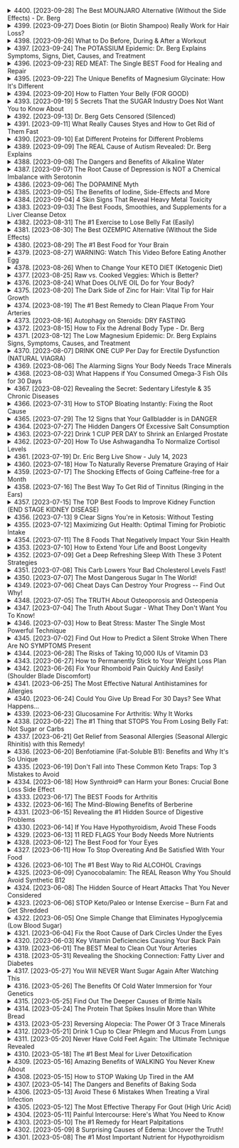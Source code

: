 <details>
<summary>4400. [2023-09-28] The Best MOUNJARO Alternative (Without the Side Effects) - Dr. Berg</summary>

[[Youtube]](https://www.youtube.com/watch?v=MzTCwlOM64Y)


</details>

<details>
<summary>4399. [2023-09-27] Does Biotin (or Biotin Shampoo) Really Work for Hair Loss?</summary>

[[Youtube]](https://www.youtube.com/watch?v=4UNzPSek8nA)


</details>

<details>
<summary>4398. [2023-09-26] What to Do Before, During & After a Workout</summary>

[[Youtube]](https://www.youtube.com/watch?v=8rMgJRuGj00)


</details>

<details>
<summary>4397. [2023-09-24] The POTASSIUM Epidemic: Dr. Berg Explains Symptoms, Signs, Diet, Causes, and Treatment</summary>

[[Youtube]](https://www.youtube.com/watch?v=8kI98hD_Hrs)


</details>

<details>
<summary>4396. [2023-09-23] RED MEAT: The Single BEST Food for Healing and Repair</summary>

[[Youtube]](https://www.youtube.com/watch?v=EFtMw2ow95M)


</details>

<details>
<summary>4395. [2023-09-22] The Unique Benefits of Magnesium Glycinate: How It's Different</summary>

[[Youtube]](https://www.youtube.com/watch?v=OxCWlEJMS2U)


</details>

<details>
<summary>4394. [2023-09-20] How to Flatten Your Belly (FOR GOOD)</summary>

[[Youtube]](https://www.youtube.com/watch?v=EqNsoFSbbWA)


</details>

<details>
<summary>4393. [2023-09-19] 5 Secrets That the SUGAR Industry Does Not Want You to Know About</summary>

[[Youtube]](https://www.youtube.com/watch?v=qaBnx8tCqeA)


</details>

<details>
<summary>4392. [2023-09-13] Dr. Berg Gets Censored (Silenced)</summary>

[[Youtube]](https://www.youtube.com/watch?v=ETonDtzkETw)


</details>

<details>
<summary>4391. [2023-09-11] What Really Causes Styes and How to Get Rid of Them Fast</summary>

[[Youtube]](https://www.youtube.com/watch?v=T-XkGB-lfz8)


</details>

<details>
<summary>4390. [2023-09-10] Eat Different Proteins for Different Problems</summary>

[[Youtube]](https://www.youtube.com/watch?v=VC5bhtAlnLY)


</details>

<details>
<summary>4389. [2023-09-09] The REAL Cause of Autism Revealed: Dr. Berg Explains</summary>

[[Youtube]](https://www.youtube.com/watch?v=Grrbekq-6kw)


</details>

<details>
<summary>4388. [2023-09-08] The Dangers and Benefits of Alkaline Water</summary>

[[Youtube]](https://www.youtube.com/watch?v=6xTdFPOjfSQ)


</details>

<details>
<summary>4387. [2023-09-07] The Root Cause of Depression is NOT a Chemical Imbalance with Serotonin</summary>

[[Youtube]](https://www.youtube.com/watch?v=_unXtsQI8dg)


</details>

<details>
<summary>4386. [2023-09-06] The DOPAMINE Myth</summary>

[[Youtube]](https://www.youtube.com/watch?v=0AQ99C1SWps)


</details>

<details>
<summary>4385. [2023-09-05] The Benefits of Iodine, Side-Effects and More</summary>

[[Youtube]](https://www.youtube.com/watch?v=IGovSgF_h4A)


</details>

<details>
<summary>4384. [2023-09-04] 4 Skin Signs That Reveal Heavy Metal Toxicity</summary>

[[Youtube]](https://www.youtube.com/watch?v=29akFrvyoso)


</details>

<details>
<summary>4383. [2023-09-03] The Best Foods, Smoothies, and Supplements for a Liver Cleanse Detox</summary>

[[Youtube]](https://www.youtube.com/watch?v=1KDv3TbOk60)


</details>

<details>
<summary>4382. [2023-08-31] The #1 Exercise to Lose Belly Fat (Easily)</summary>

[[Youtube]](https://www.youtube.com/watch?v=iaUspumK5ZU)


</details>

<details>
<summary>4381. [2023-08-30] The Best OZEMPIC Alternative (Without the Side Effects)</summary>

[[Youtube]](https://www.youtube.com/watch?v=BjmtrhJSAqc)


</details>

<details>
<summary>4380. [2023-08-29] The #1 Best Food for Your Brain</summary>

[[Youtube]](https://www.youtube.com/watch?v=lqbRlKiFYhc)


</details>

<details>
<summary>4379. [2023-08-27] WARNING: Watch This Video Before Eating Another Egg</summary>

[[Youtube]](https://www.youtube.com/watch?v=sMuBY5QpEjI)


</details>

<details>
<summary>4378. [2023-08-26] When to Change Your KETO DIET (Ketogenic Diet)</summary>

[[Youtube]](https://www.youtube.com/watch?v=AJwQQ7SWytU)


</details>

<details>
<summary>4377. [2023-08-25] Raw vs. Cooked Veggies: Which is Better?</summary>

[[Youtube]](https://www.youtube.com/watch?v=MepoaLLacXg)


</details>

<details>
<summary>4376. [2023-08-24] What Does OLIVE OIL Do for Your Body?</summary>

[[Youtube]](https://www.youtube.com/watch?v=37tz8sJlbZk)


</details>

<details>
<summary>4375. [2023-08-20] The Dark Side of Zinc for Hair: Vital Tip for Hair Growth</summary>

[[Youtube]](https://www.youtube.com/watch?v=HBw0va7ut8c)


</details>

<details>
<summary>4374. [2023-08-19] The #1 Best Remedy to Clean Plaque From Your Arteries</summary>

[[Youtube]](https://www.youtube.com/watch?v=Cf6ux-mRP2k)


</details>

<details>
<summary>4373. [2023-08-16] Autophagy on Steroids: DRY FASTING</summary>

[[Youtube]](https://www.youtube.com/watch?v=eZWI1cys4dA)


</details>

<details>
<summary>4372. [2023-08-15] How to Fix the Adrenal Body Type - Dr. Berg</summary>

[[Youtube]](https://www.youtube.com/watch?v=nhSo8N5-Ars)


</details>

<details>
<summary>4371. [2023-08-12] The Low Magnesium Epidemic: Dr. Berg Explains Signs, Symptoms, Causes, and Treatment</summary>

[[Youtube]](https://www.youtube.com/watch?v=0WNNfRlotUg)


</details>

<details>
<summary>4370. [2023-08-07] DRINK ONE CUP Per Day for Erectile Dysfunction (NATURAL VIAGRA)</summary>

[[Youtube]](https://www.youtube.com/watch?v=ATr3-s5P-Ec)


</details>

<details>
<summary>4369. [2023-08-06] The Alarming Signs Your Body Needs Trace Minerals</summary>

[[Youtube]](https://www.youtube.com/watch?v=92tjKuguW94)


</details>

<details>
<summary>4368. [2023-08-03] What Happens if You Consumed Omega-3 Fish Oils for 30 Days</summary>

[[Youtube]](https://www.youtube.com/watch?v=8qCc_hMCB0w)


</details>

<details>
<summary>4367. [2023-08-02] Revealing the Secret: Sedentary Lifestyle & 35 Chronic Diseases</summary>

[[Youtube]](https://www.youtube.com/watch?v=DNsmUL0KnZs)


</details>

<details>
<summary>4366. [2023-07-31] How to STOP Bloating Instantly: Fixing the Root Cause</summary>

[[Youtube]](https://www.youtube.com/watch?v=e97mN6U7A4g)


</details>

<details>
<summary>4365. [2023-07-29] The 12 Signs that Your Gallbladder is in DANGER</summary>

[[Youtube]](https://www.youtube.com/watch?v=hD1ag2YmUew)


</details>

<details>
<summary>4364. [2023-07-27] The Hidden Dangers Of Excessive Salt Consumption</summary>

[[Youtube]](https://www.youtube.com/watch?v=3W81m_wxJj4)


</details>

<details>
<summary>4363. [2023-07-22] Drink 1 CUP PER DAY to Shrink an Enlarged Prostate</summary>

[[Youtube]](https://www.youtube.com/watch?v=AIbhXK2UJ6w)


</details>

<details>
<summary>4362. [2023-07-20] How To Use Ashwagandha To Normalize Cortisol Levels</summary>

[[Youtube]](https://www.youtube.com/watch?v=_TyGi9JcTU0)


</details>

<details>
<summary>4361. [2023-07-19] Dr. Eric Berg Live Show - July 14, 2023</summary>

[[Youtube]](https://www.youtube.com/watch?v=0lp4My1qcVo)


</details>

<details>
<summary>4360. [2023-07-18] How To Naturally Reverse Premature Graying of Hair</summary>

[[Youtube]](https://www.youtube.com/watch?v=LMLdClbwqhE)


</details>

<details>
<summary>4359. [2023-07-17] The Shocking Effects of Going Caffeine-free for a Month</summary>

[[Youtube]](https://www.youtube.com/watch?v=U_Clz-uwuLg)


</details>

<details>
<summary>4358. [2023-07-16] The Best Way To Get Rid of Tinnitus (Ringing in the Ears)</summary>

[[Youtube]](https://www.youtube.com/watch?v=F8OyASCQyYY)


</details>

<details>
<summary>4357. [2023-07-15] The TOP Best Foods to Improve Kidney Function (END STAGE KIDNEY DISEASE)</summary>

[[Youtube]](https://www.youtube.com/watch?v=kgFR3qTLl90)


</details>

<details>
<summary>4356. [2023-07-13] 9 Clear Signs You're in Ketosis: Without Testing</summary>

[[Youtube]](https://www.youtube.com/watch?v=tb4_APBiqyY)


</details>

<details>
<summary>4355. [2023-07-12] Maximizing Gut Health: Optimal Timing for Probiotic Intake</summary>

[[Youtube]](https://www.youtube.com/watch?v=CE-obN2bC0s)


</details>

<details>
<summary>4354. [2023-07-11] The 8 Foods That Negatively Impact Your Skin Health</summary>

[[Youtube]](https://www.youtube.com/watch?v=23i8HNdTRV4)


</details>

<details>
<summary>4353. [2023-07-10] How to Extend Your Life and Boost Longevity</summary>

[[Youtube]](https://www.youtube.com/watch?v=UL4yYBioyqI)


</details>

<details>
<summary>4352. [2023-07-09] Get a Deep Refreshing Sleep With These 3 Potent Strategies</summary>

[[Youtube]](https://www.youtube.com/watch?v=F4WjuVbR4Tk)


</details>

<details>
<summary>4351. [2023-07-08] This Carb Lowers Your Bad Cholesterol Levels Fast!</summary>

[[Youtube]](https://www.youtube.com/watch?v=ad1Or6vVNEE)


</details>

<details>
<summary>4350. [2023-07-07] The Most Dangerous Sugar In The World!</summary>

[[Youtube]](https://www.youtube.com/watch?v=BUiUZf0iXyU)


</details>

<details>
<summary>4349. [2023-07-06] Cheat Days Can Destroy Your Progress -- Find Out Why!</summary>

[[Youtube]](https://www.youtube.com/watch?v=3vjmmkeEdFY)


</details>

<details>
<summary>4348. [2023-07-05] The TRUTH About Osteoporosis and Osteopenia</summary>

[[Youtube]](https://www.youtube.com/watch?v=hzLGUM1hpUA)


</details>

<details>
<summary>4347. [2023-07-04] The Truth About Sugar - What They Don't Want You To Know!</summary>

[[Youtube]](https://www.youtube.com/watch?v=eDMTlWlTd4w)


</details>

<details>
<summary>4346. [2023-07-03] How to Beat Stress: Master The Single Most Powerful Technique</summary>

[[Youtube]](https://www.youtube.com/watch?v=FF4jZv8iJDI)


</details>

<details>
<summary>4345. [2023-07-02] Find Out How to Predict a Silent Stroke When There Are NO SYMPTOMS Present</summary>

[[Youtube]](https://www.youtube.com/watch?v=2TIPd0tNnHU)


</details>

<details>
<summary>4344. [2023-06-28] The Risks of Taking 10,000 IUs of Vitamin D3</summary>

[[Youtube]](https://www.youtube.com/watch?v=11qN7GUuoy0)


</details>

<details>
<summary>4343. [2023-06-27] How to Permanently Stick to Your Weight Loss Plan</summary>

[[Youtube]](https://www.youtube.com/watch?v=eAHG8G0BbKI)


</details>

<details>
<summary>4342. [2023-06-26] Fix Your Rhomboid Pain Quickly And Easily! (Shoulder Blade Discomfort)</summary>

[[Youtube]](https://www.youtube.com/watch?v=EHvvVzWT2oY)


</details>

<details>
<summary>4341. [2023-06-25] The Most Effective Natural Antihistamines for Allergies</summary>

[[Youtube]](https://www.youtube.com/watch?v=mpF65KLQUHY)


</details>

<details>
<summary>4340. [2023-06-24] Could You Give Up Bread For 30 Days? See What Happens...</summary>

[[Youtube]](https://www.youtube.com/watch?v=uhnPkgrOZys)


</details>

<details>
<summary>4339. [2023-06-23] Glucosamine For Arthritis: Why It Works</summary>

[[Youtube]](https://www.youtube.com/watch?v=1VatMMDs46I)


</details>

<details>
<summary>4338. [2023-06-22] The #1 Thing that STOPS You From Losing Belly Fat: Not Sugar or Carbs</summary>

[[Youtube]](https://www.youtube.com/watch?v=xxzjDAPBIOc)


</details>

<details>
<summary>4337. [2023-06-21] Get Relief from Seasonal Allergies (Seasonal Allergic Rhinitis) with this Remedy!</summary>

[[Youtube]](https://www.youtube.com/watch?v=gsXsxVIgaiM)


</details>

<details>
<summary>4336. [2023-06-20] Benfotiamine (Fat-Soluble B1): Benefits and Why It's So Unique</summary>

[[Youtube]](https://www.youtube.com/watch?v=83sOzga-i0I)


</details>

<details>
<summary>4335. [2023-06-19] Don't Fall into These Common Keto Traps: Top 3 Mistakes to Avoid</summary>

[[Youtube]](https://www.youtube.com/watch?v=wZtcg17Kznc)


</details>

<details>
<summary>4334. [2023-06-18] How Synthroid® can Harm your Bones: Crucial Bone Loss Side Effect</summary>

[[Youtube]](https://www.youtube.com/watch?v=yCWeTFsI2Lc)


</details>

<details>
<summary>4333. [2023-06-17] The BEST Foods for Arthritis</summary>

[[Youtube]](https://www.youtube.com/watch?v=NbFQ2al6Jn4)


</details>

<details>
<summary>4332. [2023-06-16] The Mind-Blowing Benefits of Berberine</summary>

[[Youtube]](https://www.youtube.com/watch?v=QX6gCRJZ0dk)


</details>

<details>
<summary>4331. [2023-06-15] Revealing the #1 Hidden Source of Digestive Problems</summary>

[[Youtube]](https://www.youtube.com/watch?v=A1BiWgHxSL0)


</details>

<details>
<summary>4330. [2023-06-14] If You Have Hypothyroidism, Avoid These Foods</summary>

[[Youtube]](https://www.youtube.com/watch?v=2puK_SJaYVM)


</details>

<details>
<summary>4329. [2023-06-13] 11 RED FLAGS Your Body Needs More Nutrients</summary>

[[Youtube]](https://www.youtube.com/watch?v=7D35xgIVtQM)


</details>

<details>
<summary>4328. [2023-06-12] The Best Food for Your Eyes</summary>

[[Youtube]](https://www.youtube.com/watch?v=wafi94q8gPg)


</details>

<details>
<summary>4327. [2023-06-11] How To Stop Overeating And Be Satisfied With Your Food</summary>

[[Youtube]](https://www.youtube.com/watch?v=54PDV3ckFXE)


</details>

<details>
<summary>4326. [2023-06-10] The #1 Best Way to Rid ALCOHOL Cravings</summary>

[[Youtube]](https://www.youtube.com/watch?v=_D6lMQz8wTw)


</details>

<details>
<summary>4325. [2023-06-09] Cyanocobalamin: The REAL Reason Why You Should Avoid Synthetic B12</summary>

[[Youtube]](https://www.youtube.com/watch?v=jRger6l4rjc)


</details>

<details>
<summary>4324. [2023-06-08] The Hidden Source of Heart Attacks That You Never Considered</summary>

[[Youtube]](https://www.youtube.com/watch?v=9ykPs8tberw)


</details>

<details>
<summary>4323. [2023-06-06] STOP Keto/Paleo or Intense Exercise – Burn Fat and Get Shredded</summary>

[[Youtube]](https://www.youtube.com/watch?v=nl34wXQ4-Ww)


</details>

<details>
<summary>4322. [2023-06-05] One Simple Change that Eliminates Hypoglycemia (Low Blood Sugar)</summary>

[[Youtube]](https://www.youtube.com/watch?v=roCcBO2l1Bs)


</details>

<details>
<summary>4321. [2023-06-04] Fix the Root Cause of Dark Circles Under the Eyes</summary>

[[Youtube]](https://www.youtube.com/watch?v=P2EKRWR0Tmc)


</details>

<details>
<summary>4320. [2023-06-03] Key Vitamin Deficiencies Causing Your Back Pain</summary>

[[Youtube]](https://www.youtube.com/watch?v=SXzZ1gm72dw)


</details>

<details>
<summary>4319. [2023-06-01] The BEST Meal to Clean Out Your Arteries</summary>

[[Youtube]](https://www.youtube.com/watch?v=qt1OoCX3_0Y)


</details>

<details>
<summary>4318. [2023-05-31] Revealing the Shocking Connection: Fatty Liver and Diabetes</summary>

[[Youtube]](https://www.youtube.com/watch?v=upOU_EEXsBA)


</details>

<details>
<summary>4317. [2023-05-27] You Will NEVER Want Sugar Again After Watching This</summary>

[[Youtube]](https://www.youtube.com/watch?v=i0-yzNEVbbM)


</details>

<details>
<summary>4316. [2023-05-26] The Benefits Of Cold Water Immersion for Your Genetics</summary>

[[Youtube]](https://www.youtube.com/watch?v=GhGSLffZd0E)


</details>

<details>
<summary>4315. [2023-05-25] Find Out The Deeper Causes of Brittle Nails</summary>

[[Youtube]](https://www.youtube.com/watch?v=PJ2jCDQMQ00)


</details>

<details>
<summary>4314. [2023-05-24] The Protein That Spikes Insulin More than White Bread</summary>

[[Youtube]](https://www.youtube.com/watch?v=XzJqVCJYqys)


</details>

<details>
<summary>4313. [2023-05-23] Reversing Alopecia: The Power Of 3 Trace Minerals</summary>

[[Youtube]](https://www.youtube.com/watch?v=6mOAgbJvhqg)


</details>

<details>
<summary>4312. [2023-05-21] Drink 1 Cup to Clear Phlegm and Mucus From Lungs</summary>

[[Youtube]](https://www.youtube.com/watch?v=4-HmU8O5_EQ)


</details>

<details>
<summary>4311. [2023-05-20] Never Have Cold Feet Again: The Ultimate Technique Revealed</summary>

[[Youtube]](https://www.youtube.com/watch?v=JJANZ8Uwlt0)


</details>

<details>
<summary>4310. [2023-05-18] The #1 Best Meal for Liver Detoxification</summary>

[[Youtube]](https://www.youtube.com/watch?v=-vtMP3laIBc)


</details>

<details>
<summary>4309. [2023-05-16] Amazing Benefits of WALKING You Never Knew About</summary>

[[Youtube]](https://www.youtube.com/watch?v=3Hobt4Pb4iA)


</details>

<details>
<summary>4308. [2023-05-15] How to STOP Waking Up Tired in the AM</summary>

[[Youtube]](https://www.youtube.com/watch?v=-bkExpmFzMs)


</details>

<details>
<summary>4307. [2023-05-14] The Dangers and Benefits of Baking Soda</summary>

[[Youtube]](https://www.youtube.com/watch?v=udgEofYO4F4)


</details>

<details>
<summary>4306. [2023-05-13] Avoid These 6 Mistakes When Treating a Viral Infection</summary>

[[Youtube]](https://www.youtube.com/watch?v=Z3kTm3Ac1PI)


</details>

<details>
<summary>4305. [2023-05-12] The Most Effective Therapy For Gout (High Uric Acid)</summary>

[[Youtube]](https://www.youtube.com/watch?v=7nH-xCegcYk)


</details>

<details>
<summary>4304. [2023-05-11] Painful Intercourse: Here's What You Need to Know</summary>

[[Youtube]](https://www.youtube.com/watch?v=e5qLdSKDkEE)


</details>

<details>
<summary>4303. [2023-05-10] The #1 Remedy for Heart Palpitations</summary>

[[Youtube]](https://www.youtube.com/watch?v=AWIT9Mj07DY)


</details>

<details>
<summary>4302. [2023-05-09] 8 Surprising Causes of Edema: Uncover the Truth!</summary>

[[Youtube]](https://www.youtube.com/watch?v=0pEjjaaFaVs)


</details>

<details>
<summary>4301. [2023-05-08] The #1 Most Important Nutrient for Hypothyroidism</summary>

[[Youtube]](https://www.youtube.com/watch?v=3ykJdD-W_n8)


</details>


